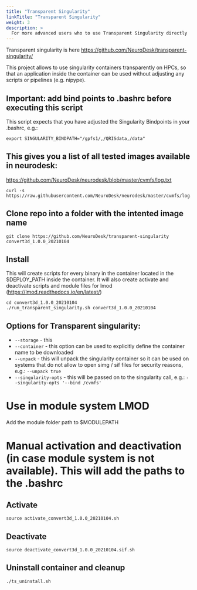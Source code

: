 ```yaml
---
title: "Transparent Singularity"
linkTitle: "Transparent Singularity"
weight: 3
description: >
  For more advanced users who to use Transparent Singularity directly
---
```


Transparent singularity is here https://github.com/NeuroDesk/transparent-singularity/

This project allows to use singularity containers transparently on HPCs, so that an application inside the container can be used without adjusting any scripts or pipelines (e.g. nipype). 

## Important: add bind points to .bashrc before executing this script
This script expects that you have adjusted the Singularity Bindpoints in your .bashrc, e.g.:
```
export SINGULARITY_BINDPATH="/gpfs1/,/QRISdata,/data"
```

## This gives you a list of all tested images available in neurodesk:
https://github.com/NeuroDesk/neurodesk/blob/master/cvmfs/log.txt
```
curl -s https://raw.githubusercontent.com/NeuroDesk/neurodesk/master/cvmfs/log.txt
```

## Clone repo into a folder with the intented image name
```
git clone https://github.com/NeuroDesk/transparent-singularity convert3d_1.0.0_20210104
```

## Install
This will create scripts for every binary in the container located in the $DEPLOY_PATH inside the container. It will also create activate and deactivate scripts and module files for lmod (https://lmod.readthedocs.io/en/latest/)
```
cd convert3d_1.0.0_20210104
./run_transparent_singularity.sh convert3d_1.0.0_20210104
```

## Options for Transparent singularity:
- `--storage` - this
- `--container` - this option can be used to explicitly define the container name to be downloaded 
- `--unpack` - this will unpack the singularity container so it can be used on systems that do not allow to open simg / sif files for security reasons, e.g.: `--unpack true`
- `--singularity-opts` - this will be passed on to the singularity call, e.g.: `--singularity-opts '--bind /cvmfs'`

# Use in module system LMOD
Add the module folder path to $MODULEPATH

# Manual activation and deactivation (in case module system is not available). This will add the paths to the .bashrc
## Activate
```
source activate_convert3d_1.0.0_20210104.sh
```

## Deactivate
```
source deactivate_convert3d_1.0.0_20210104.sif.sh
```

## Uninstall container and cleanup
```
./ts_uninstall.sh
```
